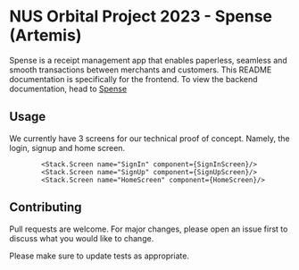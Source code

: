 # NUS Orbital Project 2023 - Spense (Artemis) 

Spense is a receipt management app that enables paperless, seamless and smooth transactions between merchants and customers.
This README documentation is specifically for the frontend. To view the backend documentation, head to [Spense](https://github.com/Jaspertzx/Spense) 

## Usage

We currently have 3 screens for our technical proof of concept. Namely, the login, signup and home screen.

```react
        <Stack.Screen name="SignIn" component={SignInScreen}/>
        <Stack.Screen name="SignUp" component={SignUpScreen}/>
        <Stack.Screen name="HomeScreen" component={HomeScreen}/>
```

## Contributing

Pull requests are welcome. For major changes, please open an issue first
to discuss what you would like to change.

Please make sure to update tests as appropriate.
